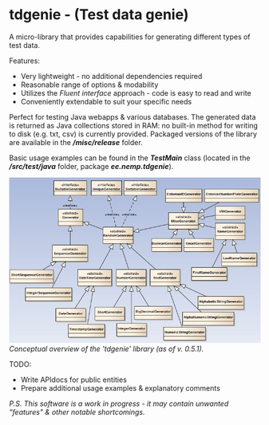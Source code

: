 tdgenie - (Test data genie)
=======
A micro-library that provides capabilities for generating different types of test data. 



Features:
* Very lightweight - no additional dependencies required
* Reasonable range of options & modability
* Utilizes the _Fluent interface_ approach - code is easy to read and write
* Conveniently extendable to suit your specific needs
  

Perfect for testing Java webapps &amp; various databases. The generated data is returned as Java collections stored in RAM: 
no built-in method for writing to disk (e.g. txt, csv) is currently provided. Packaged versions of the library are available
in the **_/misc/release_** folder. 

Basic usage examples can be found in the **_TestMain_** class (located in the **_/src/test/java_** folder, package 
**_ee.nemp.tdgenie_**). 


![alt text](https://github.com/priiduneemre/tdgenie/raw/master/misc/img/tdgenie_conceptual_classdiagram_11092013.png 
"tdgenie conceptual class diagram (v. 0.5.1)")
_Conceptual overview of the 'tdgenie' library (as of v. 0.5.1)._

TODO:
  * Write APIdocs for public entities
  * Prepare additional usage examples & explanatory comments

_P.S. This software is a work in progress - it may contain unwanted "features" & other notable shortcomings._
